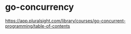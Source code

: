 # go-concurrency

https://app.pluralsight.com/library/courses/go-concurrent-programming/table-of-contents
